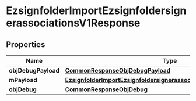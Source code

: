 
# EzsignfolderImportEzsignfoldersignerassociationsV1Response

## Properties
Name | Type | Description | Notes
------------ | ------------- | ------------- | -------------
**objDebugPayload** | [**CommonResponseObjDebugPayload**](CommonResponseObjDebugPayload.md) |  | 
**mPayload** | [**EzsignfolderImportEzsignfoldersignerassociationsV1ResponseMPayload**](EzsignfolderImportEzsignfoldersignerassociationsV1ResponseMPayload.md) |  | 
**objDebug** | [**CommonResponseObjDebug**](CommonResponseObjDebug.md) |  |  [optional]




